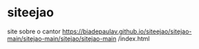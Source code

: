 # siteejao
site sobre o cantor 
https://biadepaulav.github.io/siteejao/sitejao-main/sitejao-main/sitejao/sitejao-main
/index.html
